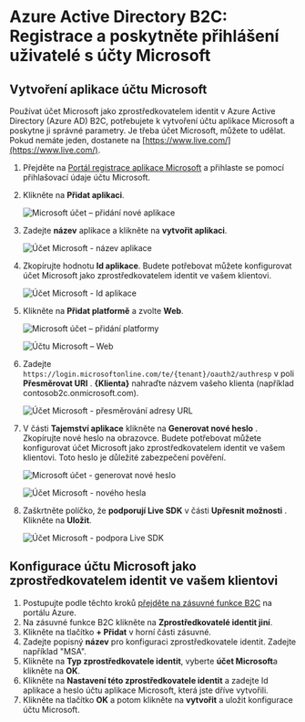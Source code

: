 <properties
    pageTitle="Azure Active Directory B2C: Konfigurace účtu Microsoft | Microsoft Azure"
    description="Poskytnutí registrace přihlašování a zákazníkům s účtem Microsoft aplikace, které jsou chráněny Azure Active Directory B2C."
    services="active-directory-b2c"
    documentationCenter=""
    authors="swkrish"
    manager="mbaldwin"
    editor="bryanla"/>

<tags
    ms.service="active-directory-b2c"
    ms.workload="identity"
    ms.tgt_pltfrm="na"
    ms.devlang="na"
    ms.topic="article"
    ms.date="07/24/2016"
    ms.author="swkrish"/>

# <a name="azure-active-directory-b2c-provide-sign-up-and-sign-in-to-consumers-with-microsoft-accounts"></a>Azure Active Directory B2C: Registrace a poskytněte přihlášení uživatelé s účty Microsoft

## <a name="create-a-microsoft-account-application"></a>Vytvoření aplikace účtu Microsoft

Používat účet Microsoft jako zprostředkovatelem identit v Azure Active Directory (Azure AD) B2C, potřebujete k vytvoření účtu aplikace Microsoft a poskytne ji správné parametry. Je třeba účet Microsoft, můžete to udělat. Pokud nemáte jeden, dostanete na [https://www.live.com/](https://www.live.com/).

1. Přejděte na [Portál registrace aplikace Microsoft](https://apps.dev.microsoft.com/?referrer=https://azure.microsoft.com/documentation/articles&deeplink=/appList) a přihlaste se pomocí přihlašovací údaje účtu Microsoft.
2. Klikněte na **Přidat aplikaci**.

    ![Microsoft účet – přidání nové aplikace](./media/active-directory-b2c-setup-msa-app/msa-add-new-app.png)

3. Zadejte **název** aplikace a klikněte na **vytvořit aplikaci**.

    ![Účet Microsoft - název aplikace](./media/active-directory-b2c-setup-msa-app/msa-app-name.png)

4. Zkopírujte hodnotu **Id aplikace**. Budete potřebovat můžete konfigurovat účet Microsoft jako zprostředkovatelem identit ve vašem klientovi.

    ![Účet Microsoft - Id aplikace](./media/active-directory-b2c-setup-msa-app/msa-app-id.png)

5. Klikněte na **Přidat platformě** a zvolte **Web**.

    ![Microsoft účet – přidání platformy](./media/active-directory-b2c-setup-msa-app/msa-add-platform.png)

    ![Účtu Microsoft – Web](./media/active-directory-b2c-setup-msa-app/msa-web.png)

6. Zadejte `https://login.microsoftonline.com/te/{tenant}/oauth2/authresp` v poli **Přesměrovat URI** . **{Klienta}** nahraďte názvem vašeho klienta (například contosob2c.onmicrosoft.com).

    ![Účet Microsoft - přesměrování adresy URL](./media/active-directory-b2c-setup-msa-app/msa-redirect-url.png)

7. V části **Tajemství aplikace** klikněte na **Generovat nové heslo** . Zkopírujte nové heslo na obrazovce. Budete potřebovat můžete konfigurovat účet Microsoft jako zprostředkovatelem identit ve vašem klientovi. Toto heslo je důležité zabezpečení pověření.

    ![Microsoft účet - generovat nové heslo](./media/active-directory-b2c-setup-msa-app/msa-generate-new-password.png)

    ![Účet Microsoft - nového hesla](./media/active-directory-b2c-setup-msa-app/msa-new-password.png)

8. Zaškrtněte políčko, že **podporují Live SDK** v části **Upřesnit možnosti** . Klikněte na **Uložit**.

    ![Účet Microsoft - podpora Live SDK](./media/active-directory-b2c-setup-msa-app/msa-live-sdk-support.png)

## <a name="configure-microsoft-account-as-an-identity-provider-in-your-tenant"></a>Konfigurace účtu Microsoft jako zprostředkovatelem identit ve vašem klientovi

1. Postupujte podle těchto kroků [přejděte na zásuvné funkce B2C](active-directory-b2c-app-registration.md#navigate-to-the-b2c-features-blade) na portálu Azure.
2. Na zásuvné funkce B2C klikněte na **Zprostředkovatelé identit jiní**.
3. Klikněte na tlačítko **+ Přidat** v horní části zásuvné.
4. Zadejte popisný **název** pro konfiguraci zprostředkovatele identit. Zadejte například "MSA".
5. Klikněte na **Typ zprostředkovatele identit**, vyberte **účet Microsoft**a klikněte na **OK**.
6. Klikněte na **Nastavení této zprostředkovatele identit** a zadejte Id aplikace a heslo účtu aplikace Microsoft, která jste dříve vytvořili.
7. Klikněte na tlačítko **OK** a potom klikněte na **vytvořit** a uložit konfigurace účtu Microsoft.
